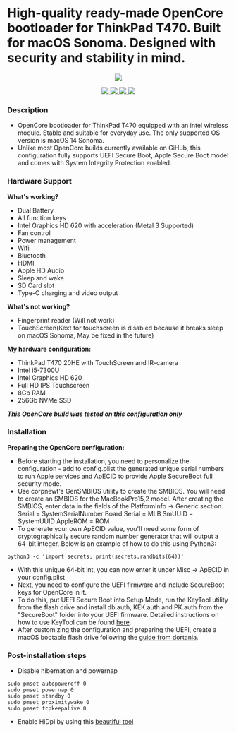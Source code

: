 # High-quality ready-made OpenCore bootloader for ThinkPad T470. Built for macOS Sonoma. Designed with security and stability in mind.

<p align="center">
<a target="__blank" href="https://www.apple.com/in/macos/ventura/">
  <img src="https://img.shields.io/badge/Compatibility-macOS%20%7C%20Sonoma-yellow.svg?style=flat" />
</p>
  <p align="center">
    <a target="__blank" href="https://developer.apple.com/documentation/macos-release-notes">
  <img src="https://img.shields.io/badge/MacOS-14.X-orange.svg?style=flat" />
    </a>
    <a target="__blank" href="https://github.com/acidanthera/OpenCorePkg">
      <img src="https://img.shields.io/badge/OpenCore-0.9.5-darkblue.svg?style=flat">
    </a>
    <a target="__blank" href="https://pcsupport.lenovo.com/us/en/products/laptops-and-netbooks/thinkpad-t-series-laptops/thinkpad-t470">
      <img src="https://img.shields.io/badge/Model-20HE-darkcyan?style=flat">
    </a>
    <a target="__blank" href="https://pcsupport.lenovo.com/us/en/products/laptops-and-netbooks/thinkpad-t-series-laptops/thinkpad-t470">
      <img src="https://img.shields.io/badge/BIOS-1.72-red?style=flat">
    </a>
  </p>

### Description
+ OpenCore bootloader for ThinkPad T470 equipped with an intel wireless module. Stable and suitable for everyday use. The only supported OS version is macOS 14 Sonoma.
+ Unlike most OpenCore builds currently available on GiHub, this configuration fully supports UEFI Secure Boot, Apple Secure Boot model and comes with System Integrity Protection enabled.
### Hardware Support
**What's working?**
+ Dual Battery
+ All function keys
+ Intel Graphics HD 620 with acceleration (Metal 3 Supported)
+ Fan control
+ Power management
+ Wifi
+ Bluetooth
+ HDMI 
+ Apple HD Audio
+ Sleep and wake
+ SD Card slot
+ Type-C charging and video output
  
**What's not working?**
+ Fingerprint reader (Will not work)
+ TouchScreen(Kext for touchscreen is disabled because it breaks sleep on macOS Sonoma, May be fixed in the future)
  
**My hardware conifguration:**
+ ThinkPad T470 20HE with TouchScreen and IR-camera
+ Intel i5-7300U
+ Intel Graphics HD 620
+ Full HD IPS Touchscreen
+ 8Gb RAM
+ 256Gb NVMe SSD
  
***This OpenCore build was tested on this configuration only***
### Installation
**Preparing the OpenCore configuration:**
+ Before starting the installation, you need to personalize the configuration - add to config.plist the generated unique serial numbers to run Apple services and ApECID to provide Apple SecureBoot full security mode. 
+ Use corpnewt's GenSMBIOS utility to create the SMBIOS. You will need to create an SMBIOS for the MacBookPro15,2 model. After creating the SMBIOS, enter data in the fields of the PlatformInfo -> Generic section. 
Serial = SystemSerialNumber
Board Serial = MLB
SmUUID = SystemUUID
AppleROM = ROM
+ To generate your own ApECID value, you'll need some form of cryptographically secure random number generator that will output a 64-bit integer. Below is an example of how to do this using Python3:
```
python3 -c 'import secrets; print(secrets.randbits(64))'
```
+ With this unique 64-bit int, you can now enter it under Misc -> ApECID in your config.plist
+ Next, you need to configure the UEFI firmware and include SecureBoot keys for OpenCore in it. 
+ To do this, put UEFI Secure Boot into Setup Mode, run the KeyTool utility from the flash drive and install db.auth, KEK.auth and PK.auth from the "SecureBoot" folder into your UEFI firmware. Detailed instructions on how to use KeyTool can be found [here](https://github.com/profzei/Matebook-X-Pro-2018/wiki/Enable-BIOS-Secure-Boot-with-OpenCore).
+ After customizing the configuration and preparing the UEFI, create a macOS bootable flash drive following the [guide from dortania](https://dortania.github.io/OpenCore-Install-Guide/installer-guide/).
### Post-installation steps
+ Disable hibernation and powernap
```
sudo pmset autopoweroff 0
sudo pmset powernap 0
sudo pmset standby 0
sudo pmset proximitywake 0
sudo pmset tcpkeepalive 0
```
+ Enable HiDpi by using this [beautiful tool](https://github.com/xzhih/one-key-hidpi)
